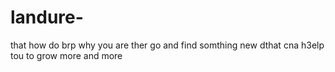 # landure-


that how  do brp why you are ther go and find somthing new dthat cna h3elp tou to grow more and more 
